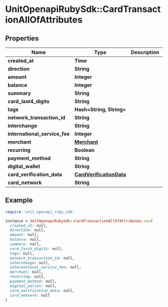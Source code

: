 # UnitOpenapiRubySdk::CardTransactionAllOfAttributes

## Properties

| Name | Type | Description | Notes |
| ---- | ---- | ----------- | ----- |
| **created_at** | **Time** |  |  |
| **direction** | **String** |  |  |
| **amount** | **Integer** |  |  |
| **balance** | **Integer** |  |  |
| **summary** | **String** |  |  |
| **card_last4_digits** | **String** |  |  |
| **tags** | **Hash&lt;String, String&gt;** |  | [optional] |
| **network_transaction_id** | **String** |  | [optional] |
| **interchange** | **String** |  | [optional] |
| **international_service_fee** | **Integer** |  | [optional] |
| **merchant** | [**Merchant**](Merchant.md) |  |  |
| **recurring** | **Boolean** |  |  |
| **payment_method** | **String** |  | [optional] |
| **digital_wallet** | **String** |  | [optional] |
| **card_verification_data** | [**CardVerificationData**](CardVerificationData.md) |  | [optional] |
| **card_network** | **String** |  | [optional] |

## Example

```ruby
require 'unit_openapi_ruby_sdk'

instance = UnitOpenapiRubySdk::CardTransactionAllOfAttributes.new(
  created_at: null,
  direction: null,
  amount: null,
  balance: null,
  summary: null,
  card_last4_digits: null,
  tags: null,
  network_transaction_id: null,
  interchange: null,
  international_service_fee: null,
  merchant: null,
  recurring: null,
  payment_method: null,
  digital_wallet: null,
  card_verification_data: null,
  card_network: null
)
```

